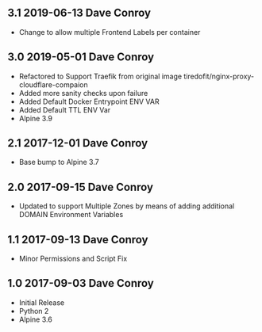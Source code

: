 ## 3.1 2019-06-13 Dave Conroy <dave at tiredofit.ca>

* Change to allow multiple Frontend Labels per container

## 3.0 2019-05-01 Dave Conroy <dave at tiredofit.ca>

* Refactored to Support Traefik from original image tiredofit/nginx-proxy-cloudflare-compaion
* Added more sanity checks upon failure
* Added Default Docker Entrypoint ENV VAR
* Added Default TTL ENV Var
* Alpine 3.9

## 2.1 2017-12-01 Dave Conroy <dave at tiredofit.ca>

* Base bump to Alpine 3.7

## 2.0 2017-09-15 Dave Conroy <dave at tiredofit dot ca>

* Updated to support Multiple Zones by means of adding additional DOMAIN Environment Variables

## 1.1 2017-09-13 Dave Conroy <dave at tiredofit dot ca>

* Minor Permissions and Script Fix

## 1.0 2017-09-03 Dave Conroy <dave at tiredofit dot ca>

* Initial Release
* Python 2
* Alpine 3.6

